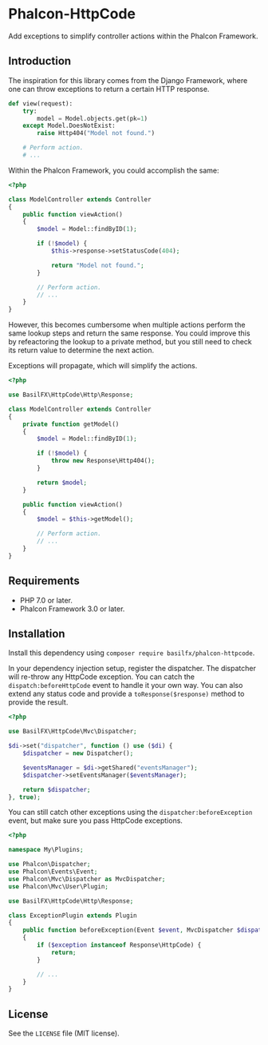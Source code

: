 # Phalcon-HttpCode
Add exceptions to simplify controller actions within the Phalcon Framework.

## Introduction
The inspiration for this library comes from the Django Framework, where one can throw exceptions to return a certain HTTP response.

```python
def view(request):
    try:
        model = Model.objects.get(pk=1)
    except Model.DoesNotExist:
        raise Http404("Model not found.")

    # Perform action.
    # ...
```

Within the Phalcon Framework, you could accomplish the same:

```php
<?php

class ModelController extends Controller
{
    public function viewAction()
    {
        $model = Model::findByID(1);

        if (!$model) {
            $this->response->setStatusCode(404);

            return "Model not found.";
        }

        // Perform action.
        // ...
    }
}
```

However, this becomes cumbersome when multiple actions perform the same lookup steps and return the same response. You could improve this by refeactoring the lookup to a private method, but you still need to check its return value to determine the next action.

Exceptions will propagate, which will simplify the actions.

```php
<?php

use BasilFX\HttpCode\Http\Response;

class ModelController extends Controller
{
    private function getModel()
    {
        $model = Model::findByID(1);

        if (!$model) {
            throw new Response\Http404();
        }

        return $model;
    }

    public function viewAction()
    {
        $model = $this->getModel();

        // Perform action.
        // ...
    }
}
```

## Requirements
* PHP 7.0 or later.
* Phalcon Framework 3.0 or later.

## Installation
Install this dependency using `composer require basilfx/phalcon-httpcode`.

In your dependency injection setup, register the dispatcher. The dispatcher will re-throw any HttpCode exception. You can catch the `dispatch:beforeHttpCode` event to handle it your own way. You can also extend any status code and provide a `toResponse($response)` method to provide the result.

```php
<?php

use BasilFX\HttpCode\Mvc\Dispatcher;

$di->set("dispatcher", function () use ($di) {
    $dispatcher = new Dispatcher();

    $eventsManager = $di->getShared("eventsManager");
    $dispatcher->setEventsManager($eventsManager);

    return $dispatcher;
}, true);
```

You can still catch other exceptions using the `dispatcher:beforeException` event, but make sure you pass HttpCode exceptions.

```php
<?php

namespace My\Plugins;

use Phalcon\Dispatcher;
use Phalcon\Events\Event;
use Phalcon\Mvc\Dispatcher as MvcDispatcher;
use Phalcon\Mvc\User\Plugin;

use BasilFX\HttpCode\Http\Response;

class ExceptionPlugin extends Plugin
{
    public function beforeException(Event $event, MvcDispatcher $dispatcher, \Exception $exception)
    {
        if ($exception instanceof Response\HttpCode) {
            return;
        }

        // ...
    }
}
```

## License
See the `LICENSE` file (MIT license).
